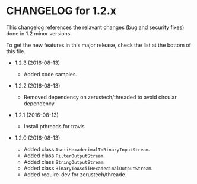 CHANGELOG for 1.2.x
=====================

This changelog references the relavant changes (bug and security fixes) done in
1.2 minor versions.

To get the new features in this major release, check the list at the bottom of
this file.

* 1.2.3 (2016-08-13)
    * Added code samples.

* 1.2.2 (2016-08-13)
    * Removed dependency on zerustech/threaded to avoid circular dependency

* 1.2.1 (2016-08-13)
    * Install pthreads for travis 

* 1.2.0 (2016-08-13)
    * Added class ``AsciiHexadecimalToBinaryInputStream``.
    * Added class ``FilterOutputStream``.
    * Added class ``StringOutputStream``.
    * Added class ``BinaryToAsciiHexadecimalOutputStream``.
    * Added require-dev for zerustech/threade.
